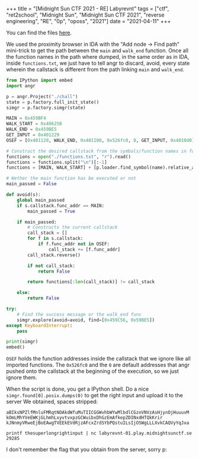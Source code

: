 +++
title = "[Midnight Sun CTF 2021 - RE] Labyrevnt"
tags = ["ctf", "ret2school", "Midnight Sun", "Midnight Sun CTF 2021", "reverse engineering", "RE", "0p", "oposs", "2021"]
date = "2021-04-11"
+++

You can find the files [here](https://github.com/ret2school/ctf/tree/master/2021/midnightsunctf/rev/Labyrevnt).

We used the proximity browser in IDA with the "Add node -> Find path" mini-trick to get the path between the `main` and `walk_end` function.
Once all the function names in the path where dumped, in the same order as in IDA, inside `functions.txt`, we just have to tell angr to discard, avoid, every state wherein the callstack is different from the path linking `main` and `walk_end`.

```py
from IPython import embed
import angr

p = angr.Project("./chall")
state = p.factory.full_init_state()
simgr = p.factory.simgr(state)

MAIN = 0x459BF4
WALK_START = 0x40625B
WALK_END = 0x459BE5
GET_INPUT = 0x401229
OSEF = [0x401120, WALK_END, 0x401100, 0x526fc0, 0, GET_INPUT, 0x4010d0]

# Construct the desired callstack from the symbols/function names in functions.txt
functions = open("./functions.txt", "r").read()
functions = functions.split("\n")[:-1]
functions = [MAIN, WALK_START] + [p.loader.find_symbol(name).relative_addr + 0x400000 for name in functions]

# Wether the main function has be executed or not
main_passed = False

def avoid(s):
    global main_passed
    if s.callstack.func_addr == MAIN:
        main_passed = True

    if main_passed:
        # Constructs the current callstack
        call_stack = []
        for f in s.callstack:
            if f.func_addr not in OSEF:
                call_stack += [f.func_addr]
        call_stack.reverse()

        if not call_stack:
            return False

        return functions[:len(call_stack)] != call_stack

    else:
        return False

try:
    # Find the success message or the walk_end func
    simgr.explore(avoid=avoid, find=[0x459C56, 0x59BE5])
except KeyboardInterrupt:
    pass

print(simgr)
embed()
```


`OSEF` holds the function addresses inside the callstack that we ignore like all imported functions. The `0x526fc0` and the `0` are default addresses that angr pushed onto the callstack at the beginning of the execution, so we just ignore them.

When the script is done, you get a IPython shell.
Do a nice `simgr.found[0].posix.dumps(0)` to get the right input and upload it to the server
We obtained, spaces stripped: 

```
aBIksNPZlfMnluFMRqtNOAkdWfuMuTIICGGWvhbWYwMlbdlCGznVNVzAsHjynOjHuuuvM
kOmLMhYVeEWKjGLhmhLxyvtvxpzGCWuibxDhGzEmAfkepZDINxdHTQkKrir
kJNnmyVRweEjBoEAwgTVEEkEVdRjzAFcxZrdSYbPQstuILsIjOSWgLLLXvkCAQVyYqJxa
```

``printf thesuperlongrightinput | nc labyrevnt-01.play.midnightsunctf.se 29285``

I don't remember the flag that you obtain from the server, sorry p:
